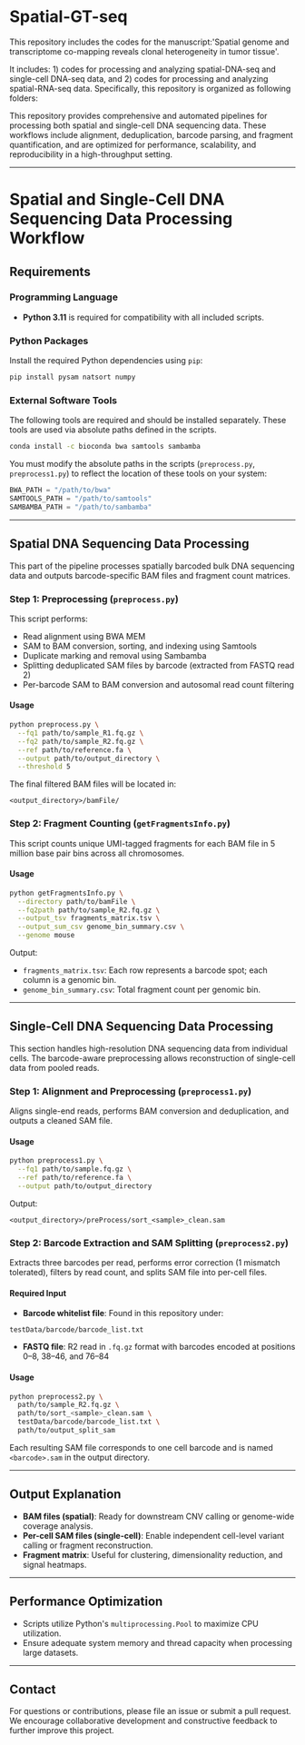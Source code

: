 # Spatial-GT-seq

This repository includes the codes for the manuscript:'Spatial genome and transcriptome co-mapping reveals clonal heterogeneity in tumor tissue'.

It includes: 1) codes for processing and analyzing spatial-DNA-seq and single-cell DNA-seq data, and 2) codes for processing and analyzing spatial-RNA-seq data. Specifically, this repository is organized as following folders:



This repository provides comprehensive and automated pipelines for processing both spatial and single-cell DNA sequencing data. These workflows include alignment, deduplication, barcode parsing, and fragment quantification, and are optimized for performance, scalability, and reproducibility in a high-throughput setting.

---
# Spatial and Single-Cell DNA Sequencing Data Processing Workflow

## Requirements

### Programming Language

* **Python 3.11** is required for compatibility with all included scripts.

### Python Packages

Install the required Python dependencies using `pip`:

```bash
pip install pysam natsort numpy
```

### External Software Tools

The following tools are required and should be installed separately. These tools are used via absolute paths defined in the scripts.

```bash
conda install -c bioconda bwa samtools sambamba
```

You must modify the absolute paths in the scripts (`preprocess.py`, `preprocess1.py`) to reflect the location of these tools on your system:

```python
BWA_PATH = "/path/to/bwa"
SAMTOOLS_PATH = "/path/to/samtools"
SAMBAMBA_PATH = "/path/to/sambamba"
```

---

## Spatial DNA Sequencing Data Processing

This part of the pipeline processes spatially barcoded bulk DNA sequencing data and outputs barcode-specific BAM files and fragment count matrices.

### Step 1: Preprocessing (`preprocess.py`)

This script performs:

* Read alignment using BWA MEM
* SAM to BAM conversion, sorting, and indexing using Samtools
* Duplicate marking and removal using Sambamba
* Splitting deduplicated SAM files by barcode (extracted from FASTQ read 2)
* Per-barcode SAM to BAM conversion and autosomal read count filtering

#### Usage

```bash
python preprocess.py \
  --fq1 path/to/sample_R1.fq.gz \
  --fq2 path/to/sample_R2.fq.gz \
  --ref path/to/reference.fa \
  --output path/to/output_directory \
  --threshold 5
```

The final filtered BAM files will be located in:

```
<output_directory>/bamFile/
```

### Step 2: Fragment Counting (`getFragmentsInfo.py`)

This script counts unique UMI-tagged fragments for each BAM file in 5 million base pair bins across all chromosomes.

#### Usage

```bash
python getFragmentsInfo.py \
  --directory path/to/bamFile \
  --fq2path path/to/sample_R2.fq.gz \
  --output_tsv fragments_matrix.tsv \
  --output_sum_csv genome_bin_summary.csv \
  --genome mouse
```

Output:

* `fragments_matrix.tsv`: Each row represents a barcode spot; each column is a genomic bin.
* `genome_bin_summary.csv`: Total fragment count per genomic bin.

---

## Single-Cell DNA Sequencing Data Processing

This section handles high-resolution DNA sequencing data from individual cells. The barcode-aware preprocessing allows reconstruction of single-cell data from pooled reads.

### Step 1: Alignment and Preprocessing (`preprocess1.py`)

Aligns single-end reads, performs BAM conversion and deduplication, and outputs a cleaned SAM file.

#### Usage

```bash
python preprocess1.py \
  --fq1 path/to/sample.fq.gz \
  --ref path/to/reference.fa \
  --output path/to/output_directory
```

Output:

```
<output_directory>/preProcess/sort_<sample>_clean.sam
```

### Step 2: Barcode Extraction and SAM Splitting (`preprocess2.py`)

Extracts three barcodes per read, performs error correction (1 mismatch tolerated), filters by read count, and splits SAM file into per-cell files.

#### Required Input

* **Barcode whitelist file**: Found in this repository under:

```
testData/barcode/barcode_list.txt
```

* **FASTQ file**: R2 read in `.fq.gz` format with barcodes encoded at positions 0–8, 38–46, and 76–84

#### Usage

```bash
python preprocess2.py \
  path/to/sample_R2.fq.gz \
  path/to/sort_<sample>_clean.sam \
  testData/barcode/barcode_list.txt \
  path/to/output_split_sam
```

Each resulting SAM file corresponds to one cell barcode and is named `<barcode>.sam` in the output directory.

---

## Output Explanation

* **BAM files (spatial)**: Ready for downstream CNV calling or genome-wide coverage analysis.
* **Per-cell SAM files (single-cell)**: Enable independent cell-level variant calling or fragment reconstruction.
* **Fragment matrix**: Useful for clustering, dimensionality reduction, and signal heatmaps.

---

## Performance Optimization

* Scripts utilize Python's `multiprocessing.Pool` to maximize CPU utilization.
* Ensure adequate system memory and thread capacity when processing large datasets.

---

## Contact

For questions or contributions, please file an issue or submit a pull request. We encourage collaborative development and constructive feedback to further improve this project.
